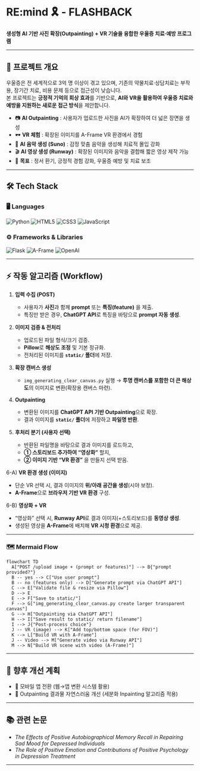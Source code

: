 # RE:mind 🎗️ - FLASHBACK
**생성형 AI 기반 사진 확장(Outpainting) + VR 기술을 융합한 우울증 치료·예방 프로그램**

---

## 📌 프로젝트 개요
우울증은 전 세계적으로 3억 명 이상이 겪고 있으며, 기존의 약물치료·상담치료는 부작용, 장기간 치료, 비용 문제 등으로 접근성이 낮습니다.  
본 프로젝트는 **긍정적 기억의 회상 효과**를 기반으로, **AI와 VR을 활용하여 우울증 치료와 예방을 지원하는 새로운 접근 방식**을 제안합니다.

- 📷 **AI Outpainting** : 사용자가 업로드한 사진을 AI가 확장하여 더 넓은 장면을 생성  
- 🕶️ **VR 체험** : 확장된 이미지를 A-Frame VR 환경에서 경험
- 🎵 **AI 음악 생성 (Suno)** : 감정 맞춤 음악을 생성해 치료적 몰입 강화  
- 🎬 **AI 영상 생성 (Runway)** : 확장된 이미지와 음악을 결합해 짧은 영상 제작 가능  
- 🎯 **목표** : 정서 환기, 긍정적 경험 강화, 우울증 예방 및 치료 보조

---

## 🛠️ Tech Stack

### 🖥️ Languages
![Python](https://img.shields.io/badge/Python-3776AB?style=for-the-badge&logo=python&logoColor=white)
![HTML5](https://img.shields.io/badge/HTML5-E34F26?style=for-the-badge&logo=html5&logoColor=white)
![CSS3](https://img.shields.io/badge/CSS3-1572B6?style=for-the-badge&logo=css3&logoColor=white)
![JavaScript](https://img.shields.io/badge/JavaScript-F7DF1E?style=for-the-badge&logo=javascript&logoColor=black)

### ⚙️ Frameworks & Libraries
![Flask](https://img.shields.io/badge/Flask-000000?style=for-the-badge&logo=flask&logoColor=white)
![A-Frame](https://img.shields.io/badge/Aframe.js-EF2D5E?style=for-the-badge&logo=mozilla&logoColor=white)
![OpenAI](https://img.shields.io/badge/OpenAI-412991?style=for-the-badge&logo=openai&logoColor=white)

---

## ⚡ 작동 알고리즘 (Workflow)

1) **입력 수집 (POST)**
   - 사용자가 **사진**과 함께 **prompt** 또는 **특징(feature)** 을 제출.
   - 특징만 받은 경우, **ChatGPT API**로 특징을 바탕으로 **prompt 자동 생성**.

2) **이미지 검증 & 전처리**
   - 업로드된 파일 형식/크기 검증.
   - **Pillow**로 **해상도 조정** 및 기본 정규화.
   - 전처리된 이미지를 **`static/` 폴더**에 저장.

3) **확장 캔버스 생성**
   - `img_generating_clear_canvas.py` 실행 → **투명 캔버스를 포함한 더 큰 해상도**의 이미지로 변환(확장용 캔버스 마련).

4) **Outpainting**
   - 변환된 이미지를 **ChatGPT API 기반 Outpainting**으로 확장.
   - 결과 이미지를 **`static/` 폴더**에 저장하고 **파일명 반환**.

5) **후처리 분기 (사용자 선택)**
   - 반환된 파일명을 바탕으로 결과 이미지를 로드하고,
   - **① 스토리보드 추가하여 “영상화”** 할지,
   - **② 이미지 기반 “VR 환경”** 을 만들지 선택 받음.

6-A) **VR 환경 생성 (이미지)**
   - 단순 VR 선택 시, 결과 이미지의 **위/아래 공간을 생성**(시야 보정).
   - **A-Frame**으로 **브라우저 기반 VR 환경** 구성.

6-B) **영상화 + VR**
   - “영상화” 선택 시, **Runway API**로 결과 이미지(+스토리보드)를 **동영상 생성**.
   - 생성된 영상을 **A-Frame**에 배치해 **VR 시청 환경**으로 제공.

---

### 🗺️ Mermaid Flow
```mermaid
flowchart TD
  A["POST /upload image + (prompt or features)"] --> B{"prompt provided?"}
  B -- yes --> C["Use user prompt"]
  B -- no (features only) --> D["Generate prompt via ChatGPT API"]
  C --> E["Validate file & resize via Pillow"]
  D --> E
  E --> F["Save to static/"]
  F --> G["img_generating_clear_canvas.py create larger transparent canvas"]
  G --> H["Outpainting via ChatGPT API"]
  H --> I["Save result to static/ return filename"]
  I --> J{"Post-process choice"}
  J -- VR (image) --> K["Add top/bottom space (for FOV)"]
  K --> L["Build VR with A-Frame"]
  J -- Video --> M["Generate video via Runway API"]
  M --> N["Build VR scene with video (A-Frame)"]
```

---
## 📌 향후 개선 계획
- 📱 모바일 앱 전환 (웹→앱 변환 시스템 활용)  
- 🔧 Outpainting 결과물 자연스러움 개선 (세분화 Inpainting 알고리즘 적용)  

---

## 📚 관련 논문  
  - *The Effects of Positive Autobiographical Memory Recall in Repairing Sad Mood for Depressed Individuals*  
  - *The Role of Positive Emotion and Contributions of Positive Psychology in Depression Treatment*  

---
